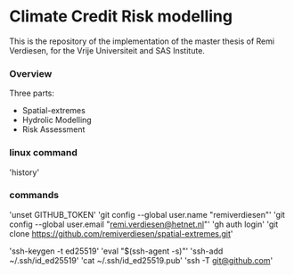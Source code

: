 # Climate Credit Risk modelling

This is the repository of the implementation of the master thesis of Remi Verdiesen, for the Vrije Universiteit and SAS Institute.

### Overview

Three parts:

- Spatial-extremes
- Hydrolic Modelling
- Risk Assessment

### linux command

'history'

### commands

'unset GITHUB_TOKEN'
'git config --global user.name "remiverdiesen"'
'git config --global user.email "remi.verdiesen@hetnet.nl"'
'gh auth login'
'git clone https://github.com/remiverdiesen/spatial-extremes.git'

'ssh-keygen -t ed25519'
'eval "$(ssh-agent -s)"'
'ssh-add ~/.ssh/id_ed25519'
'cat ~/.ssh/id_ed25519.pub'
'ssh -T git@github.com'
